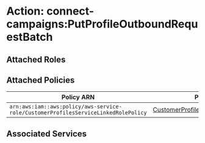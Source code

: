 # Action: connect-campaigns:PutProfileOutboundRequestBatch

## Attached Roles

## Attached Policies

| Policy ARN | Policy Name |
|------------|-------------|
| `arn:aws:iam::aws:policy/aws-service-role/CustomerProfilesServiceLinkedRolePolicy` | [CustomerProfilesServiceLinkedRolePolicy](../policies.md#customerprofilesservicelinkedrolepolicy) |

## Associated Services

